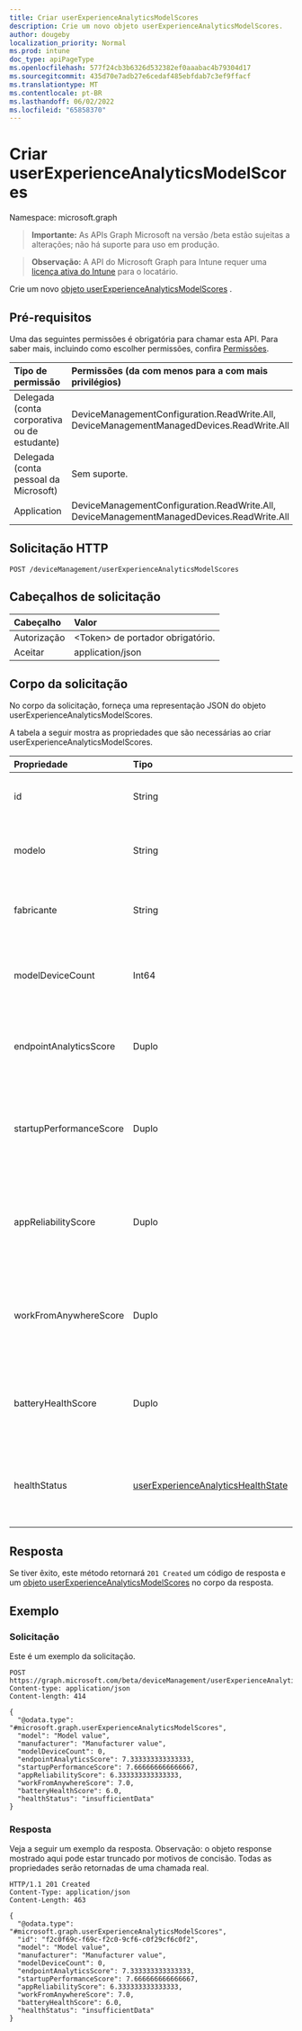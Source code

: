 ```yaml
---
title: Criar userExperienceAnalyticsModelScores
description: Crie um novo objeto userExperienceAnalyticsModelScores.
author: dougeby
localization_priority: Normal
ms.prod: intune
doc_type: apiPageType
ms.openlocfilehash: 577f24cb3b6326d532382ef0aaabac4b79304d17
ms.sourcegitcommit: 435d70e7adb27e6cedaf485ebfdab7c3ef9ffacf
ms.translationtype: MT
ms.contentlocale: pt-BR
ms.lasthandoff: 06/02/2022
ms.locfileid: "65858370"
---
```

# <a name="create-userexperienceanalyticsmodelscores"></a>Criar userExperienceAnalyticsModelScores

Namespace: microsoft.graph

> **Importante:** As APIs Graph Microsoft na versão /beta estão sujeitas a alterações; não há suporte para uso em produção.

> **Observação:** A API do Microsoft Graph para Intune requer uma [licença ativa do Intune](https://go.microsoft.com/fwlink/?linkid=839381) para o locatário.

Crie um novo [objeto userExperienceAnalyticsModelScores](../resources/intune-devices-userexperienceanalyticsmodelscores.md) .

## <a name="prerequisites"></a>Pré-requisitos
Uma das seguintes permissões é obrigatória para chamar esta API. Para saber mais, incluindo como escolher permissões, confira [Permissões](/graph/permissions-reference).

|Tipo de permissão|Permissões (da com menos para a com mais privilégios)|
|:---|:---|
|Delegada (conta corporativa ou de estudante)|DeviceManagementConfiguration.ReadWrite.All, DeviceManagementManagedDevices.ReadWrite.All|
|Delegada (conta pessoal da Microsoft)|Sem suporte.|
|Application|DeviceManagementConfiguration.ReadWrite.All, DeviceManagementManagedDevices.ReadWrite.All|

## <a name="http-request"></a>Solicitação HTTP
<!-- {
  "blockType": "ignored"
}
-->
``` http
POST /deviceManagement/userExperienceAnalyticsModelScores
```

## <a name="request-headers"></a>Cabeçalhos de solicitação
|Cabeçalho|Valor|
|:---|:---|
|Autorização|&lt;Token&gt; de portador obrigatório.|
|Aceitar|application/json|

## <a name="request-body"></a>Corpo da solicitação
No corpo da solicitação, forneça uma representação JSON do objeto userExperienceAnalyticsModelScores.

A tabela a seguir mostra as propriedades que são necessárias ao criar userExperienceAnalyticsModelScores.

|Propriedade|Tipo|Descrição|
|:---|:---|:---|
|id|String|O identificador exclusivo do objeto de pontuações do modelo de análise de experiência do usuário.|
|modelo|String|Um identificador exclusivo das pontuações do modelo de análise de experiência do usuário: modelo de dispositivo.|
|fabricante|String|Um identificador exclusivo das pontuações do modelo de análise de experiência do usuário: fabricante do dispositivo.|
|modelDeviceCount|Int64|A contagem de dispositivos do modelo de análise de experiência do usuário. Valores válidos -9.22337203685478E+18 a 9.22337203685478E+18|
|endpointAnalyticsScore|Duplo|A pontuação do modelo de análise da experiência do usuário. Valores válidos -1,79769313486232E+308 a 1,79769313486232E+308|
|startupPerformanceScore|Duplo|A pontuação de desempenho de inicialização do modelo de análise de experiência do usuário. Valores válidos -1,79769313486232E+308 a 1,79769313486232E+308|
|appReliabilityScore|Duplo|A pontuação de confiabilidade do aplicativo de modelo de análise de experiência do usuário. Valores válidos -1,79769313486232E+308 a 1,79769313486232E+308|
|workFromAnywhereScore|Duplo|A pontuação do modelo de análise de experiência do usuário funciona em qualquer lugar. Valores válidos -1,79769313486232E+308 a 1,79769313486232E+308|
|batteryHealthScore|Duplo|A pontuação de integridade da bateria do modelo de análise de experiência do usuário. Valores válidos -1,79769313486232E+308 a 1,79769313486232E+308|
|healthStatus|[userExperienceAnalyticsHealthState](../resources/intune-devices-userexperienceanalyticshealthstate.md)|O estado de integridade do modelo de análise da experiência do usuário. Os valores possíveis são: `unknown`, `insufficientData`, `needsAttention`, `meetingGoals`.|



## <a name="response"></a>Resposta
Se tiver êxito, este método retornará `201 Created` um código de resposta e um [objeto userExperienceAnalyticsModelScores](../resources/intune-devices-userexperienceanalyticsmodelscores.md) no corpo da resposta.

## <a name="example"></a>Exemplo

### <a name="request"></a>Solicitação
Este é um exemplo da solicitação.
``` http
POST https://graph.microsoft.com/beta/deviceManagement/userExperienceAnalyticsModelScores
Content-type: application/json
Content-length: 414

{
  "@odata.type": "#microsoft.graph.userExperienceAnalyticsModelScores",
  "model": "Model value",
  "manufacturer": "Manufacturer value",
  "modelDeviceCount": 0,
  "endpointAnalyticsScore": 7.333333333333333,
  "startupPerformanceScore": 7.666666666666667,
  "appReliabilityScore": 6.333333333333333,
  "workFromAnywhereScore": 7.0,
  "batteryHealthScore": 6.0,
  "healthStatus": "insufficientData"
}
```

### <a name="response"></a>Resposta
Veja a seguir um exemplo da resposta. Observação: o objeto response mostrado aqui pode estar truncado por motivos de concisão. Todas as propriedades serão retornadas de uma chamada real.
``` http
HTTP/1.1 201 Created
Content-Type: application/json
Content-Length: 463

{
  "@odata.type": "#microsoft.graph.userExperienceAnalyticsModelScores",
  "id": "f2c0f69c-f69c-f2c0-9cf6-c0f29cf6c0f2",
  "model": "Model value",
  "manufacturer": "Manufacturer value",
  "modelDeviceCount": 0,
  "endpointAnalyticsScore": 7.333333333333333,
  "startupPerformanceScore": 7.666666666666667,
  "appReliabilityScore": 6.333333333333333,
  "workFromAnywhereScore": 7.0,
  "batteryHealthScore": 6.0,
  "healthStatus": "insufficientData"
}
```





